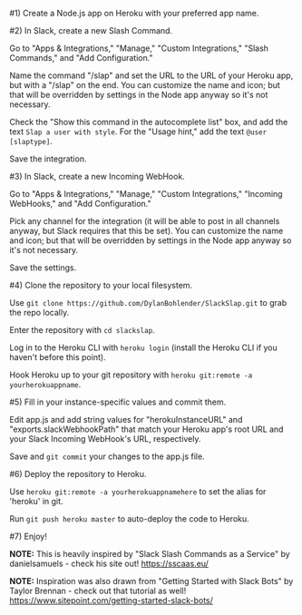 #1) Create a Node.js app on Heroku with your preferred app name.

#2) In Slack, create a new Slash Command.

Go to "Apps & Integrations," "Manage," "Custom Integrations," "Slash Commands," and "Add Configuration."

Name the command "/slap" and set the URL to the URL of your Heroku app, but with a "/slap" on the end. You can customize the name and icon; but that will be overridden by settings in the Node app anyway so it's not necessary. 

Check the "Show this command in the autocomplete list" box, and add the text `Slap a user with style`. For the "Usage hint," add the text `@user [slaptype]`. 

Save the integration.

#3) In Slack, create a new Incoming WebHook.

Go to "Apps & Integrations," "Manage," "Custom Integrations," "Incoming WebHooks," and "Add Configuration."

Pick any channel for the integration (it will be able to post in all channels anyway, but Slack requires that this be set). You can customize the name and icon; but that will be overridden by settings in the Node app anyway so it's not necessary.

Save the settings.

#4) Clone the repository to your local filesystem.

Use `git clone https://github.com/DylanBohlender/SlackSlap.git` to grab the repo locally.

Enter the repository with `cd slackslap`.

Log in to the Heroku CLI with `heroku login` (install the Heroku CLI if you haven't before this point).

Hook Heroku up to your git repository with `heroku git:remote -a yourherokuappname`.

#5) Fill in your instance-specific values and commit them.

Edit app.js and add string values for "herokuInstanceURL" and "exports.slackWebhookPath" that match your Heroku app's root URL and your Slack Incoming WebHook's URL, respectively.

Save and `git commit` your changes to the app.js file.

#6) Deploy the repository to Heroku.

Use `heroku git:remote -a yourherokuappnamehere` to set the alias for 'heroku' in git.

Run `git push heroku master` to auto-deploy the code to Heroku.

#7) Enjoy!

**NOTE:** This is heavily inspired by "Slack Slash Commands as a Service" by danielsamuels - check his site out! https://sscaas.eu/

**NOTE:** Inspiration was also drawn from "Getting Started with Slack Bots" by Taylor Brennan - check out that tutorial as well! https://www.sitepoint.com/getting-started-slack-bots/
